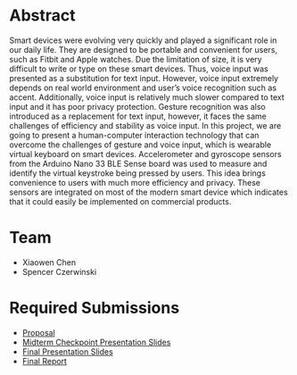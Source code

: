 # Abstract

Smart devices were evolving very quickly and played a significant role in our daily life. They are designed to be portable and convenient for users, such as Fitbit and Apple watches. Due the limitation of size, it is very difficult to write or type on these smart devices. Thus, voice input was presented as a substitution for text input. However, voice input extremely depends on real world environment and user’s voice recognition such as accent. Additionally, voice input is relatively much slower compared to text input and it has poor privacy protection. Gesture recognition was also introduced as a replacement for text input, however, it faces the same challenges of efficiency and stability as voice input. In this project, we are going to present a human-computer interaction technology that can overcome the challenges of gesture and voice input, which is wearable virtual keyboard on smart devices. Accelerometer and gyroscope sensors from the Arduino Nano 33 BLE Sense board was used to measure and identify the virtual keystroke being pressed by users. This idea brings convenience to users with much more efficiency and privacy. These sensors are integrated on most of the modern smart device which indicates that it could easily be implemented on commercial products.

# Team

* Xiaowen Chen 
* Spencer Czerwinski

# Required Submissions

* [Proposal](https://github.com/xic3111/ecem202a_project/blob/main/docs/proposal.md)
* [Midterm Checkpoint Presentation Slides](http://)
* [Final Presentation Slides](http://)
* [Final Report](report)
